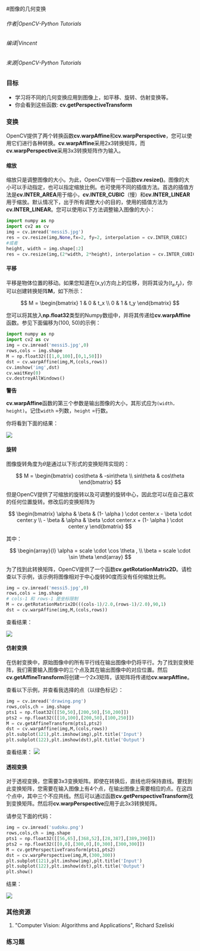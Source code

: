 #图像的几何变换

###### 作者|OpenCV-Python Tutorials
###### 编译|Vincent
###### 来源|OpenCV-Python Tutorials  

### 目标

- 学习将不同的几何变换应用到图像上，如平移、旋转、仿射变换等。
- 你会看到这些函数: **cv.getPerspectiveTransform**

### 变换

OpenCV提供了两个转换函数**cv.warpAffine**和**cv.warpPerspective**，您可以使用它们进行各种转换。**cv.warpAffine**采用2x3转换矩阵，而**cv.warpPerspective**采用3x3转换矩阵作为输入。

#### 缩放

缩放只是调整图像的大小。为此，OpenCV带有一个函数**cv.resize()**。图像的大小可以手动指定，也可以指定缩放比例。也可使用不同的插值方法。首选的插值方法是**cv.INTER_AREA**用于缩小，**cv.INTER_CUBIC**（慢）和**cv.INTER_LINEAR**用于缩放。默认情况下，出于所有调整大小的目的，使用的插值方法为**cv.INTER_LINEAR**。您可以使用以下方法调整输入图像的大小：

```python
import numpy as np
import cv2 as cv
img = cv.imread('messi5.jpg')
res = cv.resize(img,None,fx=2, fy=2, interpolation = cv.INTER_CUBIC)
#或者
height, width = img.shape[:2]
res = cv.resize(img,(2*width, 2*height), interpolation = cv.INTER_CUBIC)
```

#### 平移

平移是物体位置的移动。如果您知道在(x,y)方向上的位移，则将其设为($t_x$,$t_y$)，你可以创建转换矩阵$\mathbf{M}$，如下所示：

$$
M = \begin{bmatrix} 1 & 0 & t_x \\ 0 & 1 & t_y \end{bmatrix}
$$

您可以将其放入**np.float32**类型的Numpy数组中，并将其传递给**cv.warpAffine**函数。参见下面偏移为(100, 50)的示例：

```python
import numpy as np
import cv2 as cv
img = cv.imread('messi5.jpg',0)
rows,cols = img.shape
M = np.float32([[1,0,100],[0,1,50]])
dst = cv.warpAffine(img,M,(cols,rows))
cv.imshow('img',dst)
cv.waitKey(0)
cv.destroyAllWindows()
```

**警告**

**cv.warpAffine**函数的第三个参数是输出图像的大小，其形式应为`(width，height)`。记住`width` =列数，`height` =行数。

你将看到下面的结果：

![](http://qiniu.aihubs.net/translation.jpg)

#### 旋转

图像旋转角度为$θ$是通过以下形式的变换矩阵实现的：

$$
M = \begin{bmatrix} cos\theta & -sin\theta \\ sin\theta & cos\theta \end{bmatrix}
$$

但是OpenCV提供了可缩放的旋转以及可调整的旋转中心，因此您可以在自己喜欢的任何位置旋转。修改后的变换矩阵为

$$
\begin{bmatrix} \alpha & \beta & (1- \alpha ) \cdot center.x - \beta \cdot center.y \\ - \beta & \alpha & \beta \cdot center.x + (1- \alpha ) \cdot center.y \end{bmatrix}
$$

其中：

$$
\begin{array}{l} \alpha = scale \cdot \cos \theta , \\ \beta = scale \cdot \sin \theta \end{array}
$$

为了找到此转换矩阵，OpenCV提供了一个函数**cv.getRotationMatrix2D**。请检查以下示例，该示例将图像相对于中心旋转90度而没有任何缩放比例。

```python
img = cv.imread('messi5.jpg',0)
rows,cols = img.shape
# cols-1 和 rows-1 是坐标限制
M = cv.getRotationMatrix2D(((cols-1)/2.0,(rows-1)/2.0),90,1)
dst = cv.warpAffine(img,M,(cols,rows))
```

查看结果：

![](http://qiniu.aihubs.net/rotation.jpg)

#### 仿射变换

在仿射变换中，原始图像中的所有平行线在输出图像中仍将平行。为了找到变换矩阵，我们需要输入图像中的三个点及其在输出图像中的对应位置。然后**cv.getAffineTransform**将创建一个2x3矩阵，该矩阵将传递给**cv.warpAffine**。

查看以下示例，并查看我选择的点（以绿色标记）：

```python
img = cv.imread('drawing.png')
rows,cols,ch = img.shape
pts1 = np.float32([[50,50],[200,50],[50,200]])
pts2 = np.float32([[10,100],[200,50],[100,250]])
M = cv.getAffineTransform(pts1,pts2)
dst = cv.warpAffine(img,M,(cols,rows))
plt.subplot(121),plt.imshow(img),plt.title('Input')
plt.subplot(122),plt.imshow(dst),plt.title('Output')
```

查看结果：
![](http://qiniu.aihubs.net/affine.jpg)

#### 透视变换

对于透视变换，您需要3x3变换矩阵。即使在转换后，直线也将保持直线。要找到此变换矩阵，您需要在输入图像上有4个点，在输出图像上需要相应的点。在这四个点中，其中三个不应共线。然后可以通过函数**cv.getPerspectiveTransform**找到变换矩阵。然后将**cv.warpPerspective**应用于此3x3转换矩阵。

请参见下面的代码：

```python
img = cv.imread('sudoku.png')
rows,cols,ch = img.shape
pts1 = np.float32([[56,65],[368,52],[28,387],[389,390]])
pts2 = np.float32([[0,0],[300,0],[0,300],[300,300]])
M = cv.getPerspectiveTransform(pts1,pts2)
dst = cv.warpPerspective(img,M,(300,300))
plt.subplot(121),plt.imshow(img),plt.title('Input')
plt.subplot(122),plt.imshow(dst),plt.title('Output')
plt.show()
```

结果：

![](http://qiniu.aihubs.net/perspective.jpg)

### 其他资源

1. "Computer Vision: Algorithms and Applications", Richard Szeliski

### 练习题